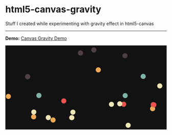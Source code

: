 # html5-canvas-gravity

Stuff I created while experimenting with gravity effect in html5-canvas

---

**Demo:** [Canvas Gravity Demo](https://m-yasir.github.io/html5-canvas-gravity/docs/)

![canvas-gravity-sample](assets/canvas-gravity-demo.gif)

